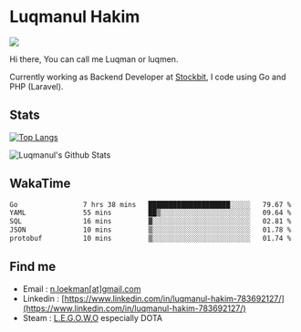 
# Luqmanul Hakim

![](https://komarev.com/ghpvc/?username=luqman-v1)

Hi there, You can call me Luqman or luqmen.

Currently working as Backend Developer at [Stockbit](https://stockbit.com/), I code using Go and PHP (Laravel).
## Stats

[![Top Langs](https://github-readme-stats.vercel.app/api/top-langs/?username=luqman-v1&layout=compact)](https://github.com/anuraghazra/github-readme-stats)

![Luqmanul's Github Stats](https://github-readme-stats.vercel.app/api?username=luqman-v1&show_icons=true)


## WakaTime 

<!--START_SECTION:waka-->

```txt
Go                7 hrs 38 mins   ████████████████████░░░░░   79.67 %
YAML              55 mins         ██▒░░░░░░░░░░░░░░░░░░░░░░   09.64 %
SQL               16 mins         ▓░░░░░░░░░░░░░░░░░░░░░░░░   02.81 %
JSON              10 mins         ▒░░░░░░░░░░░░░░░░░░░░░░░░   01.78 %
protobuf          10 mins         ▒░░░░░░░░░░░░░░░░░░░░░░░░   01.74 %
```

<!--END_SECTION:waka-->


## Find me 

- Email : [n.loekman[at]gmail.com](mailto:n.loekman@gmail.com)
- Linkedin : [https://www.linkedin.com/in/luqmanul-hakim-783692127/](https://www.linkedin.com/in/luqmanul-hakim-783692127/)
- Steam : [L.E.G.O.W.O](https://steamcommunity.com/id/fuukmans) especially DOTA


